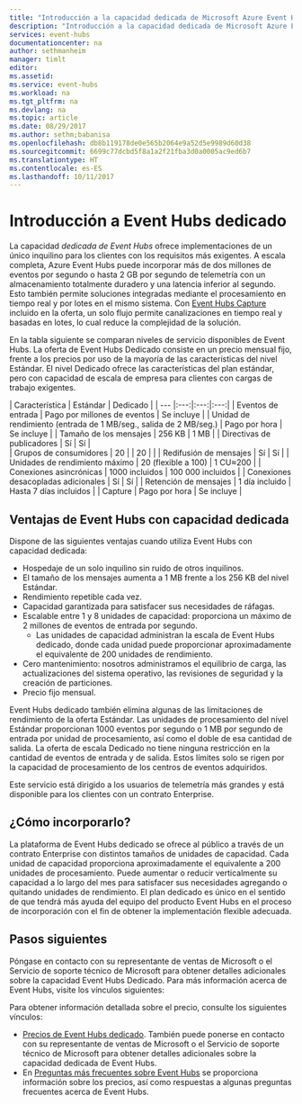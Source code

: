 ```yaml
---
title: "Introducción a la capacidad dedicada de Microsoft Azure Event Hubs | Microsoft Docs"
description: "Introducción a la capacidad dedicada de Microsoft Azure Event Hubs."
services: event-hubs
documentationcenter: na
author: sethmanheim
manager: timlt
editor: 
ms.assetid: 
ms.service: event-hubs
ms.workload: na
ms.tgt_pltfrm: na
ms.devlang: na
ms.topic: article
ms.date: 08/29/2017
ms.author: sethm;babanisa
ms.openlocfilehash: db8b119178de0e565b2064e9a52d5e9989d60d38
ms.sourcegitcommit: 6699c77dcbd5f8a1a2f21fba3d0a0005ac9ed6b7
ms.translationtype: HT
ms.contentlocale: es-ES
ms.lasthandoff: 10/11/2017
---
```

# <a name="overview-of-event-hubs-dedicated"></a>Introducción a Event Hubs dedicado

La capacidad *dedicada de Event Hubs* ofrece implementaciones de un único inquilino para los clientes con los requisitos más exigentes. A escala completa, Azure Event Hubs puede incorporar más de dos millones de eventos por segundo o hasta 2 GB por segundo de telemetría con un almacenamiento totalmente duradero y una latencia inferior al segundo. Esto también permite soluciones integradas mediante el procesamiento en tiempo real y por lotes en el mismo sistema. Con [Event Hubs Capture](event-hubs-capture-overview.md) incluido en la oferta, un solo flujo permite canalizaciones en tiempo real y basadas en lotes, lo cual reduce la complejidad de la solución.

En la tabla siguiente se comparan niveles de servicio disponibles de Event Hubs. La oferta de Event Hubs Dedicado consiste en un precio mensual fijo, frente a los precios por uso de la mayoría de las características del nivel Estándar. El nivel Dedicado ofrece las características del plan estándar, pero con capacidad de escala de empresa para clientes con cargas de trabajo exigentes. 

| Característica | Estándar | Dedicado |
| --- |:---:|:---:|:---:|
| Eventos de entrada | Pago por millones de eventos | Se incluye |
| Unidad de rendimiento (entrada de 1 MB/seg., salida de 2 MB/seg.) | Pago por hora | Se incluye |
| Tamaño de los mensajes | 256 KB | 1 MB |
| Directivas de publicadores | Sí | Sí |   
| Grupos de consumidores | 20 | | 20 | |
| Redifusión de mensajes | Sí | Sí |
| Unidades de rendimiento máximo | 20 (flexible a 100)   | 1 CU≈200 |
| Conexiones asincrónicas | 1000 incluidos | 100 000 incluidos |
| Conexiones desacopladas adicionales | Sí | Sí |
| Retención de mensajes | 1 día incluido | Hasta 7 días incluidos |
| Capture | Pago por hora | Se incluye |

## <a name="benefits-of-event-hubs-dedicated-capacity"></a>Ventajas de Event Hubs con capacidad dedicada

Dispone de las siguientes ventajas cuando utiliza Event Hubs con capacidad dedicada:

* Hospedaje de un solo inquilino sin ruido de otros inquilinos.
* El tamaño de los mensajes aumenta a 1 MB frente a los 256 KB del nivel Estándar.
* Rendimiento repetible cada vez.
* Capacidad garantizada para satisfacer sus necesidades de ráfagas.
* Escalable entre 1 y 8 unidades de capacidad: proporciona un máximo de 2 millones de eventos de entrada por segundo.
  * Las unidades de capacidad administran la escala de Event Hubs dedicado, donde cada unidad puede proporcionar aproximadamente el equivalente de 200 unidades de rendimiento.
* Cero mantenimiento: nosotros administramos el equilibrio de carga, las actualizaciones del sistema operativo, las revisiones de seguridad y la creación de particiones.
* Precio fijo mensual.

Event Hubs dedicado también elimina algunas de las limitaciones de rendimiento de la oferta Estándar. Las unidades de procesamiento del nivel Estándar proporcionan 1000 eventos por segundo o 1 MB por segundo de entrada por unidad de procesamiento, así como el doble de esa cantidad de salida. La oferta de escala Dedicado no tiene ninguna restricción en la cantidad de eventos de entrada y de salida. Estos límites solo se rigen por la capacidad de procesamiento de los centros de eventos adquiridos.

Este servicio está dirigido a los usuarios de telemetría más grandes y está disponible para los clientes con un contrato Enterprise.

## <a name="how-to-onboard"></a>¿Cómo incorporarlo?

La plataforma de Event Hubs dedicado se ofrece al público a través de un contrato Enterprise con distintos tamaños de unidades de capacidad. Cada unidad de capacidad proporciona aproximadamente el equivalente a 200 unidades de procesamiento. Puede aumentar o reducir verticalmente su capacidad a lo largo del mes para satisfacer sus necesidades agregando o quitando unidades de rendimiento. El plan dedicado es único en el sentido de que tendrá más ayuda del equipo del producto Event Hubs en el proceso de incorporación con el fin de obtener la implementación flexible adecuada. 

## <a name="next-steps"></a>Pasos siguientes
Póngase en contacto con su representante de ventas de Microsoft o el Servicio de soporte técnico de Microsoft para obtener detalles adicionales sobre la capacidad Event Hubs Dedicado. Para más información acerca de Event Hubs, visite los vínculos siguientes:

Para obtener información detallada sobre el precio, consulte los siguientes vínculos:

- [Precios de Event Hubs dedicado](https://azure.microsoft.com/pricing/details/event-hubs/). También puede ponerse en contacto con su representante de ventas de Microsoft o el Servicio de soporte técnico de Microsoft para obtener detalles adicionales sobre la capacidad dedicada de Event Hubs.
- En [Preguntas más frecuentes sobre Event Hubs](event-hubs-faq.md) se proporciona información sobre los precios, así como respuestas a algunas preguntas frecuentes acerca de Event Hubs. 
